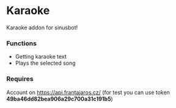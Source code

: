 # Karaoke 
Karaoke addon for sinusbot!

### Functions

- Getting karaoke text
- Plays the selected song

### Requires
Account on https://api.frantajaros.cz/ (for test you can use token <b>49ba46dd82bea906a29c700a31c191b5</b>)
